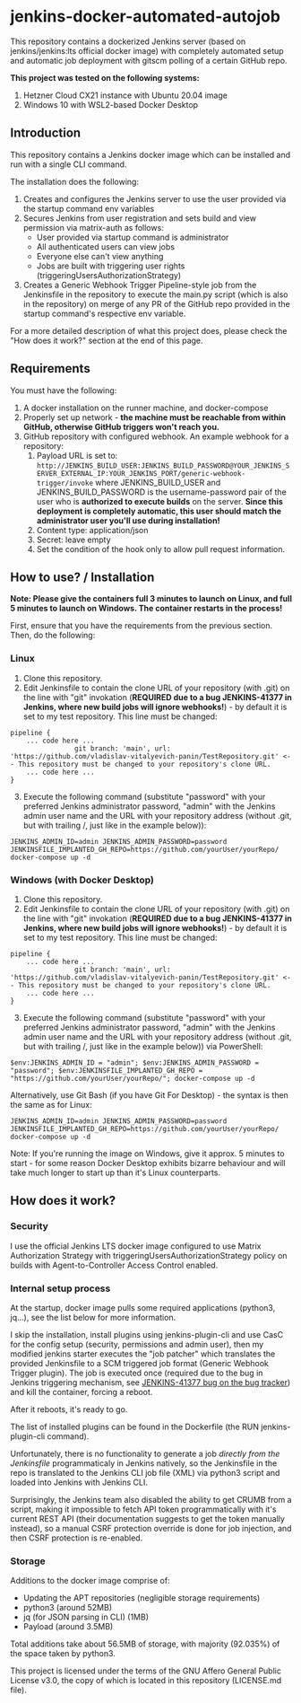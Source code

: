 # jenkins-docker-automated-autojob
This repository contains a dockerized Jenkins server (based on jenkins/jenkins:lts official docker image) with completely automated setup and automatic job deployment with gitscm polling of a certain GitHub repo.

**This project was tested on the following systems:**
   1) Hetzner Cloud CX21 instance with Ubuntu 20.04 image
   2) Windows 10 with WSL2-based Docker Desktop



## Introduction

This repository contains a Jenkins docker image which can be installed and run with a single CLI command.

The installation does the following:
   1) Creates and configures the Jenkins server to use the user provided via the startup command env variables
   2) Secures Jenkins from user registration and sets build and view permission via matrix-auth as follows:
       * User provided via startup command is administrator
       * All authenticated users can view jobs
       * Everyone else can't view anything
       * Jobs are built with triggering user rights (triggeringUsersAuthorizationStrategy)
   3) Creates a Generic Webhook Trigger Pipeline-style job from the Jenkinsfile in the repository to execute the main.py script (which is also in the repository) on merge of any PR of the GitHub repo provided in the startup command's respective env variable.

For a more detailed description of what this project does, please check the "How does it work?" section at the end of this page.


## Requirements

You must have the following:
1. A docker installation on the runner machine, and docker-compose
2. Properly set up network - **the machine must be reachable from within GitHub, otherwise GitHub triggers won't reach you.**
3. GitHub repository with configured webhook.
      An example webhook for a repository:
      1. Payload URL is set to:
	    ```http://JENKINS_BUILD_USER:JENKINS_BUILD_PASSWORD@YOUR_JENKINS_SERVER_EXTERNAL_IP:YOUR_JENKINS_PORT/generic-webhook-trigger/invoke```
	 where JENKINS_BUILD_USER and JENKINS_BUILD_PASSWORD is the username-password pair of the user who is **authorized to execute builds** on the server. **Since this deployment is completely automatic, this user should match the administrator user you'll use during installation!**
      2. Content type: application/json
      3. Secret: leave empty
      4. Set the condition of the hook only to allow pull request information.






## How to use? / Installation

**Note: Please give the containers full 3 minutes to launch on Linux, and full 5 minutes to launch on Windows. The container restarts in the process!**

First, ensure that you have the requirements from the previous section.
Then, do the following:

### Linux
1. Clone this repository.
2. Edit Jenkinsfile to contain the clone URL of your repository (with .git) on the line with "git" invokation (**REQUIRED due to a bug JENKINS-41377 in Jenkins, where new build jobs will ignore webhooks!**)  - by default it is set to my test repository. This line must be changed:
```
pipeline {
    ... code here ...
                git branch: 'main', url: 'https://github.com/vladislav-vitalyevich-panin/TestRepository.git' <-- This repository must be changed to your repository's clone URL.
    ... code here ...
}

```
3. Execute the following command (substitute "password" with your preferred Jenkins administrator password, "admin" with the Jenkins admin user name and the URL with your repository address (without .git, but with trailing /, just like in the example below)):
```
JENKINS_ADMIN_ID=admin JENKINS_ADMIN_PASSWORD=password JENKINSFILE_IMPLANTED_GH_REPO=https://github.com/yourUser/yourRepo/ docker-compose up -d
```

### Windows (with Docker Desktop)
1. Clone this repository.
2. Edit Jenkinsfile to contain the clone URL of your repository (with .git) on the line with "git" invokation (**REQUIRED due to a bug JENKINS-41377 in Jenkins, where new build jobs will ignore webhooks!**)  - by default it is set to my test repository. This line must be changed:
```
pipeline {
    ... code here ...
                git branch: 'main', url: 'https://github.com/vladislav-vitalyevich-panin/TestRepository.git' <-- This repository must be changed to your repository's clone URL.
    ... code here ...
}

```

3. Execute the following command (substitute "password" with your preferred Jenkins administrator password, "admin" with the Jenkins admin user name and the URL with your repository address (without .git, but with trailing /, just like in the example below)) via PowerShell:
```
$env:JENKINS_ADMIN_ID = "admin"; $env:JENKINS_ADMIN_PASSWORD = "password"; $env:JENKINSFILE_IMPLANTED_GH_REPO = "https://github.com/yourUser/yourRepo/"; docker-compose up -d
```
Alternatively, use Git Bash (if you have Git For Desktop) - the syntax is then the same as for Linux:
```
JENKINS_ADMIN_ID=admin JENKINS_ADMIN_PASSWORD=password JENKINSFILE_IMPLANTED_GH_REPO=https://github.com/yourUser/yourRepo/ docker-compose up -d
```

Note: If you're running the image on Windows, give it approx. 5 minutes to start - for some reason Docker Desktop exhibits bizarre behaviour and will take much longer to start up than it's Linux counterparts.






## How does it work?

### Security
I use the official Jenkins LTS docker image configured to use Matrix Authorization Strategy with triggeringUsersAuthorizationStrategy policy on builds with Agent-to-Controller Access Control enabled.

### Internal setup process
At the startup, docker image pulls some required applications (python3, jq...), see the list below for more information.

I skip the installation, install plugins using jenkins-plugin-cli and use CasC for the config setup (security, permissions and admin user), then my modified jenkins starter executes the "job patcher" which translates the provided Jenkinsfile to a SCM triggered job format (Generic Webhook Trigger plugin). The job is executed once (required due to the bug in Jenkins triggering mechanism, see [JENKINS-41377 bug on the bug tracker](https://issues.jenkins.io/browse/JENKINS-41377)) and kill the container, forcing a reboot. 

After it reboots, it's ready to go.

The list of installed plugins can be found in the Dockerfile (the RUN jenkins-plugin-cli command).

Unfortunately, there is no functionality to generate a job *directly from the Jenkinsfile* programmaticaly in Jenkins natively, so the Jenkinsfile in the repo is translated to the Jenkins CLI job file (XML) via python3 script and loaded into Jenkins with Jenkins CLI.

Surprisingly, the Jenkins team also disabled the ability to get CRUMB from a script, making it impossible to fetch API token programmatically with it's current REST API (their documentation suggests to get the token manually instead), so a manual CSRF protection override is done for job injection, and then CSRF protection is re-enabled.

### Storage
Additions to the docker image comprise of:
   * Updating the APT repositories (negligible storage requirements)
   * python3 (around 52MB)
   * jq (for JSON parsing in CLI) (1MB)
   * Payload (around 3.5MB)
   
   Total additions take about 56.5MB of storage, with majority (92.035%) of the space taken by python3.

This project is licensed under the terms of the GNU Affero General Public License v3.0, the copy of which is located in this repository (LICENSE.md file).
